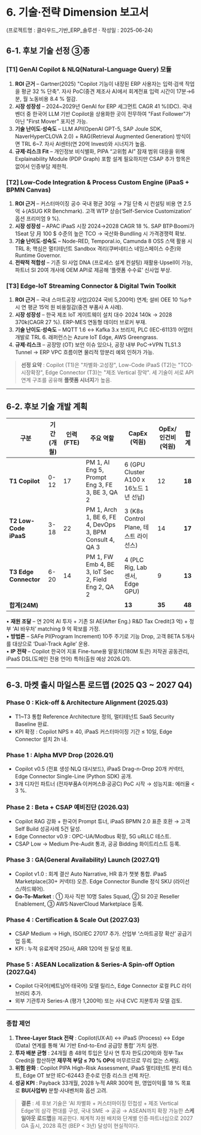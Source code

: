 # 6. 기술·전략 Dimension 보고서  
(프로젝트명 : 클라우드_기반_ERP_솔루션 · 작성일 : 2025-06-24)

## 6-1. 후보 기술 선정 ③종

### [T1] GenAI Copilot & NLQ(Natural-Language Query) 모듈
1. **ROI 근거** – Gartner(2025) "Copilot 기능이 내장된 ERP 사용자는 입력·검색 작업을 평균 32 % 단축". 자사 PoC(중견 제조사 A)에서 회계전표 입력 시간이 17분→6분, 월 노동비용 8.4 % 절감.  
2. **시장 성장성** – 2024~2029년 GenAI for ERP 세그먼트 CAGR 41 %(IDC). 국내 벤더 중 한국어 LLM 기반 Copilot을 상용화한 곳이 전무하여 "Fast Follower"가 아닌 "First Mover" 포지션 가능.  
3. **기술 난이도·성숙도** – LLM API(OpenAI GPT-5, SAP Joule SDK, NaverHyperCLOVA 2.0) + RAG(Retrieval Augmented Generation) 방식이면 TRL 6~7. 자사 AI센터(연 20억 Invest)와 시너지가 높음.  
4. **규제·리스크 Fit** – 개인정보 비식별화, PIPA “고위험 AI” 잠재 범위 대응을 위해 Explainability Module (PDP Graph) 포함 설계 필요하지만 CSAP 추가 항목은 없어서 인증부담 제한적.

### [T2] Low-Code Integration & Process Custom Engine (iPaaS + BPMN Canvas)
1. **ROI 근거** – 커스터마이징 공수 국내 평균 30일 → 7일 단축 시 컨설팅 비용 연 2.5억 ↓(ASUG KR Benchmark). 고객 WTP 상승(‘Self-Service Customization’ 옵션 프리미엄 9 %).  
2. **시장 성장성** – APAC iPaaS 시장 2024→2028 CAGR 18 %. SAP BTP·Boomi가 1Seat 당 月 100 $ 수준의 높은 TCO → 국산화·Bundling 시 가격경쟁력 확보.  
3. **기술 난이도·성숙도** – Node-RED, Temporal.io, Camunda 8 OSS 스택 활용 시 TRL 8; 핵심은 멀티테넌트 Sandbox 격리(쿠버네티스 네임스페이스 수준)와 Runtime Governor.  
4. **전략적 적합성** – 기존 SI 사업 DNA (프로세스 설계 컨설팅) 재활용·Upsell이 가능, 파트너 SI 20여 개사에 OEM API로 제공해 ‘플랫폼 수수료’ 신사업 부상.

### [T3] Edge-IoT Streaming Connector & Digital Twin Toolkit
1. **ROI 근거** – 국내 스마트공장 사업(2024 국비 5,200억) 연계; 설비 OEE 10 %p↑ 시 연 평균 15억 원 비용절감(중견 부품사 A 사례).  
2. **시장 성장성** – 한국 제조 IoT 게이트웨이 설치 대수 2024 140k → 2028 370k(CAGR 27 %). ERP-MES 연동형 데이터 브로커 부재.  
3. **기술 난이도·성숙도** – MQTT 1.6 ↔ Kafka 3.x 브리지, PLC (IEC-61131) 어댑터 개발로 TRL 6. 래퍼런스는 Azure IoT Edge, AWS Greengrass.  
4. **규제·리스크** – 공장망 (OT) 보안 이슈 있으나, 공장 내부 PoC→VPN TLS1.3 Tunnel → ERP VPC 흐름이면 물리적 망분리 예외 인허가 가능.

> **선정 요약** : Copilot (T1)은 "차별화·고성장", Low-Code iPaaS (T2)는 "TCO·시장확장", Edge Connector (T3)는 "제조 Vertical 장악". 세 기술이 서로 API 연계 구조를 공유해 **플랫폼 시너지**가 높음.

---
## 6-2. 후보 기술 개발 계획

| 구분 | 기간(개월) | 인력(FTE) | 주요 역할 | CapEx (억원) | OpEx/인건비 (억원) | 합계 |
|------|-----------|-----------|-----------|-------------|-------------------|------|
| **T1 Copilot** | 0-12 | 17 | PM 1, AI Eng 5, Prompt Eng 3, FE 3, BE 3, QA 2 | 6 (GPU Cluster A100 x 16노드 1년 선납) | 12 | **18** |
| **T2 Low-Code iPaaS** | 3-18 | 22 | PM 1, Arch 1, BE 6, FE 4, DevOps 3, BPM Consult 4, QA 3 | 3 (K8s Control Plane, 테스트 라이선스) | 14 | **17** |
| **T3 Edge Connector** | 6-20 | 14 | PM 1, FW Emb 4, BE 3, IoT Sec 2, Field Eng 2, QA 2 | 4 (PLC Rig, Lab 센서, Edge GPU) | 9 | **13** |
| **합계(24M)** |  |  |  | **13** | **35** | **48** |

• **재원 조달** – 연 20억 AI 투자 + 기존 SI AE(After Eng.) R&D Tax Credit(3  억) + 정부 ‘AI 바우처’ matching 9 억 확보를 가정.  
• **방법론** – SAFe PI(Program Increment) 10주 주기로 기능 Drop, 고객 BETA 5개사를 대상으로 ‘Dual-Track Agile’ 운용.  
• **IP 전략** – Copilot 한국어 지표 Fine-tune용 말뭉치(180M 토큰) 저작권 공동관리, iPaaS DSL(도메인 전용 언어) 특허(출원 예상 2026.Q1).

---
## 6-3. 마켓 출시 마일스톤 로드맵 (2025 Q3 ~ 2027 Q4)

### Phase 0 : Kick-off & Architecture Alignment (2025.Q3)
- T1~T3 통합 Reference Architecture 정의, 멀티테넌트 SaaS Security Baseline 완료.  
- KPI 확정 : Copilot NPS ≥ 40, iPaaS 커스터마이징 기간 ≤ 10일, Edge Connector 설치 2h 내.  

### Phase 1 : Alpha MVP Drop (2026.Q1)
- Copilot v0.5 (전표 생성·NLQ 대시보드), iPaaS Drag-n-Drop 20개 커넥터, Edge Connector Single-Line (Python SDK) 공개.  
- 3개 디자인 파트너 (전자부품A·이커머스B·공공C) PoC 시작 → 성능지표: 에러율 < 3 %.  

### Phase 2 : Beta + CSAP 예비진단 (2026.Q3)
- Copilot RAG 강화 + 한국어 Prompt 튜너, iPaaS BPMN 2.0 표준 호환 → 고객 Self Build 성공사례 5건 달성.  
- Edge Connector v0.9 : OPC-UA/Modbus 확장, 5G uRLLC 테스트.  
- CSAP Low → Medium Pre-Audit 통과, 공공 Bidding 화이트리스트 등록.

### Phase 3 : GA(General Availability) Launch (2027.Q1)
- Copilot v1.0 : 회계 결산 Auto Narrative, HR 휴가 챗봇 통합. iPaaS Marketplace(30+ 커넥터) 오픈. Edge Connector Bundle 정식 SKU (라이선스/하드웨어).  
- **Go-To-Market** : ① 자사 직판 10명 Sales Squad, ② SI 20곳 Reseller Enablement, ③ AWS·NaverCloud Marketplace 등록.

### Phase 4 : Certification & Scale Out (2027.Q3)
- CSAP Medium → High, ISO/IEC 27017 추가. 산업부 ‘스마트공장 확산’ 공급기업 등록.  
- KPI : 누적 유료계약 250사, ARR 120억 원 달성 목표.  

### Phase 5 : ASEAN Localization & Series-A Spin-off Option (2027.Q4)
- Copilot 다국어(베트남어·태국어) 모델 릴리스, Edge Connector 로컬 PLC 라이브러리 추가.  
- 외부 기관투자 Series-A (평가 1,200억) 또는 사내 CVC 지분투자 모델 검토.

---
### 종합 제언
1. **Three-Layer Stack 전략** : Copilot(UX·AI) ↔ iPaaS (Process) ↔ Edge (Data) 연계를 통해 ‘AI 기반 End-to-End 공급망 통합’ 가치 실현.  
2. **투자 배분 균형** : 24개월 총 48억 투입은 당사 연 투자 한도(20억)와 정부·Tax Credit을 합산하면 **재무적 부담 ≤ 70 % OP**에 머무르므로 무리 없는 스케일.  
3. **위험 완화** : Copilot PIPA High-Risk Assessment, iPaaS 멀티테넌트 분리 테스트, Edge OT 보안 IEC-62443 준수로 인증 리스크 선제 차단.  
4. **성공 KPI** : Payback 33개월, 2028 누적 ARR 300억 원, 영업이익률 18 % 목표로 **BU(사업부)** 분할·사내벤처화 옵션 고려.

> **결론** : 세 후보 기술은 ‘AI 차별화 + 커스터마이징 민첩성 + 제조 Vertical Edge’의 삼각 편대를 구성, 국내 SME → 공공 → ASEAN까지 확장 가능한 **스케일아웃 로드맵**을 제공한다. 체계적 자원 배치와 단계별 인증·파트너십으로 2027 GA 출시, 2028 흑전 (BEP < 3년) 달성이 현실적이다.
